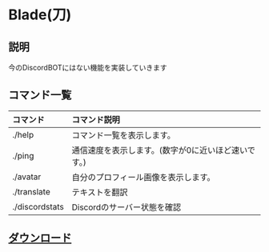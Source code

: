 # Blade(刀)
## 説明

今のDiscordBOTにはない機能を実装していきます

## コマンド一覧

| コマンド | コマンド説明 |
| :-- | :-- |
| ./help | コマンド一覧を表示します。 |
| ./ping | 通信速度を表示します。(数字が0に近いほど速いです。) |
| ./avatar | 自分のプロフィール画像を表示します。|
| ./translate | テキストを翻訳 |
| ./discordstats | Discordのサーバー状態を確認 |


## [ダウンロード](https://github.com/DJS-JPN/Micro)
